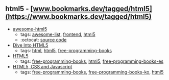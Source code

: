 html5 - [www.bookmarks.dev/tagged/html5](https://www.bookmarks.dev/tagged/html5)
---
* [awesome-html5](https://github.com/diegocard/awesome-html5#readme)
    * tags: [awesome-list](../tagged/awesome-list.md), [frontend](../tagged/frontend.md), [html5](../tagged/html5.md)
    * :octocat: [source code](https://github.com/diegocard/awesome-html5#readme)
* [Dive Into HTML5](https://diveintohtml5.info/)
    * tags: [html](../tagged/html.md), [html5](../tagged/html5.md), [free-programming-books](../tagged/free-programming-books.md)
* [HTML5](http://www.arkaitzgarro.com/html5/)
    * tags: [free-programming-books](../tagged/free-programming-books.md), [html5](../tagged/html5.md), [free-programming-books-es](../tagged/free-programming-books-es.md)
* [HTML5, CSS and Javascript](http://fromyou.tistory.com/581)
    * tags: [free-programming-books](../tagged/free-programming-books.md), [free-programming-books-ko](../tagged/free-programming-books-ko.md), [html5](../tagged/html5.md)
